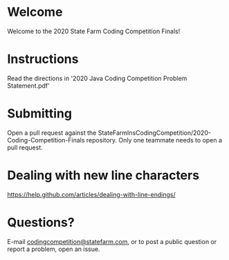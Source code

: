 # Welcome
Welcome to the 2020 State Farm Coding Competition Finals!

# Instructions
Read the directions in '2020 Java Coding Competition Problem Statement.pdf'

# Submitting
Open a pull request against the StateFarmInsCodingCompetition/2020-Coding-Competition-Finals repository. Only one teammate needs to open a pull request.

# Dealing with new line characters
https://help.github.com/articles/dealing-with-line-endings/

# Questions?
E-mail codingcompetition@statefarm.com, or to post a public question or report a problem, open an issue.

